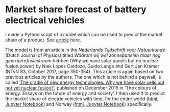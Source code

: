 # Market share forecast of battery electrical vehicles
I made a Python script of a model which can be used to predict the market share of a product. See [article](https://roald87.github.io/python/2019/04/07/ev-market-share-forecast.html) here.

The model is from an article in the *Nederlands Tijdschrift voor Natuurkunde* (Dutch Journal of Physics) titled *Waarom wij wel zonnepanelen maar nog geen kernfusiestroom hebben* (Why we have solar panels but no nuclear fusion power) by Niek Lopes Cardozo, Guido Lange and Gert Jan Kramer (NTvN 83, October 2017, page 350-354). This article is again based on two previous articles by the authors. The one which is not behind a paywall, is called [‘The cradle of new energy technologies. Why we have solar cells but not yet nuclear fusion?’](http://www.shell.com/energy-and-innovation/the-energy-future/colours.html#vanity-aHR0cDovL3d3dy5zaGVsbC5jb20vY29sb3Vycw), published on December 2015 in ‘The colours of energy. Essays on the future of energy and society’. I then used it to predict the market share of electric vehicles with time, for the entire world ([html](https://roald87.github.io/ev_forecast/Market_share_electric_vehicles.html), [Jupyter Notebook](https://github.com/Roald87/ev_forecast/blob/master/Market_share_electric_vehicles.ipynb)) and Norway ([html](https://roald87.github.io/ev_forecast/Forecasting_Norways_EV_market.html), [Jupyter Notebook](https://github.com/Roald87/ev_forecast/blob/master/Forecasting_Norways_EV_market.ipynb)) specifically.
